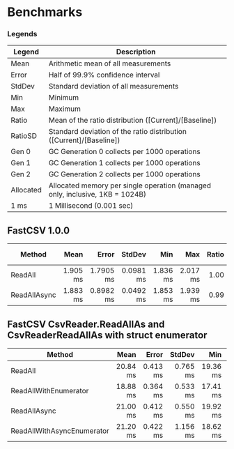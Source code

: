 ﻿# Benchmarks

### Legends
|  Legend    |   Description                       |
|------------|-------------------------------------|
|  Mean      | Arithmetic mean of all measurements |
|  Error     | Half of 99.9% confidence interval |
|  StdDev    | Standard deviation of all measurements |
|  Min       | Minimum |
|  Max       | Maximum |
|  Ratio     | Mean of the ratio distribution ([Current]/[Baseline]) |
|  RatioSD   | Standard deviation of the ratio distribution ([Current]/[Baseline]) |
|  Gen 0     | GC Generation 0 collects per 1000 operations |
|  Gen 1     | GC Generation 1 collects per 1000 operations |
|  Gen 2     | GC Generation 2 collects per 1000 operations |
|  Allocated | Allocated memory per single operation (managed only, inclusive, 1KB = 1024B) |
|  1 ms      | 1 Millisecond (0.001 sec) |

## FastCSV 1.0.0

|       Method |     Mean |     Error |    StdDev |      Min |      Max | Ratio | RatioSD |    Gen 0 | Gen 1 | Gen 2 | Allocated |
|------------- |---------:|----------:|----------:|---------:|---------:|------:|--------:|---------:|------:|------:|----------:|
|      ReadAll | 1.905 ms | 1.7905 ms | 0.0981 ms | 1.836 ms | 2.017 ms |  1.00 |    0.00 | 201.1719 |     - |     - | 824.27 KB |
| ReadAllAsync | 1.883 ms | 0.8982 ms | 0.0492 ms | 1.853 ms | 1.939 ms |  0.99 |    0.06 | 199.2188 |     - |     - |  824.3 KB |

## FastCSV CsvReader.ReadAllAs and CsvReaderReadAllAs with struct enumerator

|                     Method |     Mean |    Error |   StdDev |      Min |      Max | Ratio | RatioSD |     Gen 0 |    Gen 1 |   Gen 2 | Allocated |
|--------------------------- |---------:|---------:|---------:|---------:|---------:|------:|--------:|----------:|---------:|--------:|----------:|
|                    ReadAll | 20.84 ms | 0.413 ms | 0.765 ms | 19.36 ms | 22.53 ms |  1.00 |    0.00 | 4062.5000 | 281.2500 | 62.5000 |  16.94 MB |
|      ReadAllWithEnumerator | 18.88 ms | 0.364 ms | 0.533 ms | 17.41 ms | 19.71 ms |  0.90 |    0.05 | 4218.7500 |        - |       - |  16.92 MB |
|               ReadAllAsync | 21.00 ms | 0.412 ms | 0.550 ms | 19.92 ms | 22.19 ms |  1.01 |    0.04 | 4343.7500 |        - |       - |  17.42 MB |
| ReadAllWithAsyncEnumerator | 21.20 ms | 0.422 ms | 1.156 ms | 18.62 ms | 23.79 ms |  1.03 |    0.07 | 4218.7500 |        - |       - |  16.92 MB |